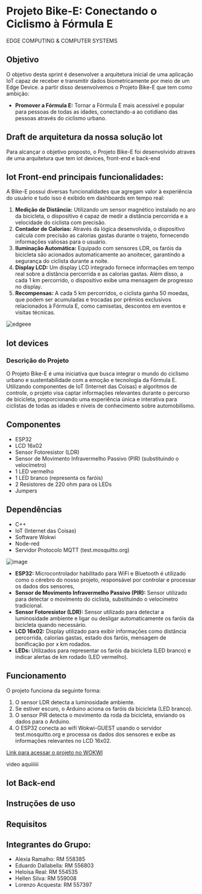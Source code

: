 # Projeto Bike-E: Conectando o Ciclismo à Fórmula E
EDGE COMPUTING & COMPUTER SYSTEMS

## Objetivo
O objetivo desta sprint é desenvolver a arquitetura inicial de uma aplicação IoT capaz de receber e transmitir dados biometricamente por meio de um Edge Device. a partir disso desenvolvemos o Projeto Bike-E que tem como ambição:

- **Promover a Fórmula E:** Tornar a Fórmula E mais acessível e popular para pessoas de todas as idades, conectando-a ao cotidiano das pessoas através do ciclismo urbano.

## Draft de arquitetura da nossa solução Iot
Para alcançar o objetivo proposto, o Projeto Bike-E foi desenvolvido atraves de uma arquitetura que tem iot devices, front-end e back-end

## Iot Front-end principais funcionalidades:
A Bike-E possui diversas funcionalidades que agregam valor à experiência do usuário e tudo isso é exibido em dashboards em tempo real:

1. **Medição de Distância:** Utilizando um sensor magnético instalado no aro da bicicleta, o dispositivo é capaz de medir a distância percorrida e a velocidade do ciclista com precisão.
2. **Contador de Calorias:** Através da lógica desenvolvida, o dispositivo calcula com precisão as calorias gastas durante o trajeto, fornecendo informações valiosas para o usuário.
3. **Iluminação Automática:** Equipado com sensores LDR, os faróis da bicicleta são acionados automaticamente ao anoitecer, garantindo a segurança do ciclista durante a noite.
4. **Display LCD:** Um display LCD integrado fornece informações em tempo real sobre a distância percorrida e as calorias gastas. Além disso, a cada 1 km percorrido, o dispositivo exibe uma mensagem de progresso no display.
5. **Recompensas:** A cada 5 km percorridos, o ciclista ganha 50 moedas, que podem ser acumuladas e trocadas por prêmios exclusivos relacionados à Fórmula E, como camisetas, descontos em eventos e visitas técnicas.

   
![edgeee](https://github.com/user-attachments/assets/7b8ec350-4c8d-4a6d-8001-ef8a821ccf1a)


## Iot devices
### Descrição do Projeto
O Projeto Bike-E é uma iniciativa que busca integrar o mundo do ciclismo urbano e sustentabilidade com a emoção e tecnologia da Fórmula E. Utilizando componentes de IoT (Internet das Coisas) e algoritmos de controle, o projeto visa captar informações relevantes durante o percurso de bicicleta, proporcionando uma experiência única e interativa para ciclistas de todas as idades e níveis de conhecimento sobre automobilismo.

## Componentes
- ESP32
- LCD 16x02
- Sensor Fotoresistor (LDR)
- Sensor de Movimento Infravermelho Passivo (PIR) (substituindo o velocímetro)
- 1 LED vermelho
- 1 LED branco (representa os faróis)
- 2 Resistores de 220 ohm para os LEDs
- Jumpers

## Dependências
- C++ 
- IoT (Internet das Coisas)
- Software Wokwi
- Node-red
- Servidor Protocolo MQTT (test.mosquitto.org)
  
![image](https://github.com/user-attachments/assets/2ec0cd3f-9d25-419e-b02d-302be35028e7)


- **ESP32:** Microcontrolador habilitado para WiFi e Bluetooth é utilizado como o cérebro do nosso projeto, responsável por controlar e processar os dados dos sensores,
- **Sensor de Movimento Infravermelho Passivo (PIR):** Sensor utilizado para detectar o movimento do ciclista, substituindo o velocímetro tradicional.
- **Sensor Fotoresistor (LDR):** Sensor utilizado para detectar a luminosidade ambiente e ligar ou desligar automaticamente os faróis da bicicleta quando necessário.
- **LCD 16x02:** Display utilizado para exibir informações como distância percorrida, calorias gastas, estado dos faróis, mensagem de bonificação por x km rodados.
- **LEDs:** Utilizados para representar os faróis da bicicleta (LED branco) e indicar alertas de km rodado (LED vermelho).

## Funcionamento

O projeto funciona da seguinte forma:
1. O sensor LDR detecta a luminosidade ambiente.
2. Se estiver escuro, o Arduino aciona os faróis da bicicleta (LED branco).
3. O sensor PIR detecta o movimento da roda da bicicleta, enviando os dados para o Arduino.
4. O ESP32 conecta ao wifi Wokwi-GUEST usando o servidor test.mosquitto.org e processa os dados dos sensores e exibe as informações relevantes no LCD 16x02.

[Link para acessar o projeto no WOKWI](https://wokwi.com/projects/409841153813711873)

video aquiiiiii


## Iot Back-end
## Instruções de uso
## Requisitos


## Integrantes do Grupo:

   -  Alexia Ramalho: RM 558385 
   -  Eduardo Dallabella: RM 556803
   -  Heloísa Real: RM 554535
   -  Hellen Silva: RM 559008
   -  Lorenzo Acquesta: RM 557397
